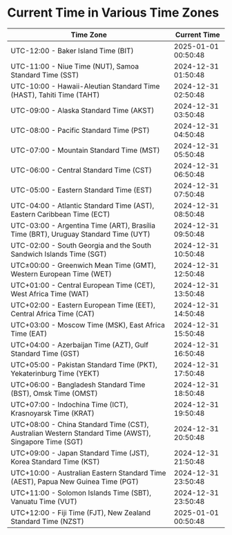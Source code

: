 # Current Time in Various Time Zones

| Time Zone | Current Time |
|-----------|--------------|
| UTC-12:00 - Baker Island Time (BIT) | 2025-01-01 00:50:48 |
| UTC-11:00 - Niue Time (NUT), Samoa Standard Time (SST) | 2024-12-31 01:50:48 |
| UTC-10:00 - Hawaii-Aleutian Standard Time (HAST), Tahiti Time (TAHT) | 2024-12-31 02:50:48 |
| UTC-09:00 - Alaska Standard Time (AKST) | 2024-12-31 03:50:48 |
| UTC-08:00 - Pacific Standard Time (PST) | 2024-12-31 04:50:48 |
| UTC-07:00 - Mountain Standard Time (MST) | 2024-12-31 05:50:48 |
| UTC-06:00 - Central Standard Time (CST) | 2024-12-31 06:50:48 |
| UTC-05:00 - Eastern Standard Time (EST) | 2024-12-31 07:50:48 |
| UTC-04:00 - Atlantic Standard Time (AST), Eastern Caribbean Time (ECT) | 2024-12-31 08:50:48 |
| UTC-03:00 - Argentina Time (ART), Brasília Time (BRT), Uruguay Standard Time (UYT) | 2024-12-31 09:50:48 |
| UTC-02:00 - South Georgia and the South Sandwich Islands Time (SGT) | 2024-12-31 10:50:48 |
| UTC±00:00 - Greenwich Mean Time (GMT), Western European Time (WET) | 2024-12-31 12:50:48 |
| UTC+01:00 - Central European Time (CET), West Africa Time (WAT) | 2024-12-31 13:50:48 |
| UTC+02:00 - Eastern European Time (EET), Central Africa Time (CAT) | 2024-12-31 14:50:48 |
| UTC+03:00 - Moscow Time (MSK), East Africa Time (EAT) | 2024-12-31 15:50:48 |
| UTC+04:00 - Azerbaijan Time (AZT), Gulf Standard Time (GST) | 2024-12-31 16:50:48 |
| UTC+05:00 - Pakistan Standard Time (PKT), Yekaterinburg Time (YEKT) | 2024-12-31 17:50:48 |
| UTC+06:00 - Bangladesh Standard Time (BST), Omsk Time (OMST) | 2024-12-31 18:50:48 |
| UTC+07:00 - Indochina Time (ICT), Krasnoyarsk Time (KRAT) | 2024-12-31 19:50:48 |
| UTC+08:00 - China Standard Time (CST), Australian Western Standard Time (AWST), Singapore Time (SGT) | 2024-12-31 20:50:48 |
| UTC+09:00 - Japan Standard Time (JST), Korea Standard Time (KST) | 2024-12-31 21:50:48 |
| UTC+10:00 - Australian Eastern Standard Time (AEST), Papua New Guinea Time (PGT) | 2024-12-31 23:50:48 |
| UTC+11:00 - Solomon Islands Time (SBT), Vanuatu Time (VUT) | 2024-12-31 23:50:48 |
| UTC+12:00 - Fiji Time (FJT), New Zealand Standard Time (NZST) | 2025-01-01 00:50:48 |
